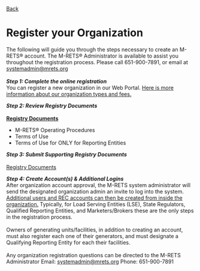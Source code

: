 [Back](https://mrets.github.io/Help/index)

# Register your Organization

The following will guide you through the steps necessary to create an M-RETS® account. The M-RETS® Administrator is available to assist you throughout the registration process. Please call 651-900-7891, or email at systemadmin@mrets.org
<br>
<br>
***Step 1: Complete the online registration***
<br>
You can register a new organization in our Web Portal.
[Here is more information about our organization types and fees.](https://www.mrets.org/m-rets-fees/)

***Step 2: Review Registry Documents***	
<br>
<br>
[**Registry Documents**](https://www.mrets.org/resources/documents/) 
<br>
- M-RETS® Operating Procedures
- Terms of Use
- Terms of Use for ONLY for Reporting Entities

***Step 3: Submit Supporting Registry Documents***	
<br>
[Registry Documents](https://www.mrets.org/resources/documents/) 

***Step 4: Create Account(s) & Additional Logins***	
<br>
After organization account approval, the M-RETS system administrator will send the designated organization admin an invite to log into the system. 
[Additional users and REC accounts can then be created from inside the organization.](https://mrets.github.io/Help/billing_adding_new_user) 
Typically, for Load Serving Entities (LSE), State Regulators, Qualified Reporting Entities, and Marketers/Brokers these are the only steps in the registration process.
<br>
<br>
Owners of generating units/facilities, in addition to creating an account, must also register each one of their generators, and must designate a Qualifying Reporting Entity for each their facilities.
<br>
<br>
Any organization registration questions can be directed to the M-RETS Administrator
Email: systemadmin@mrets.org
Phone: 651-900-7891
